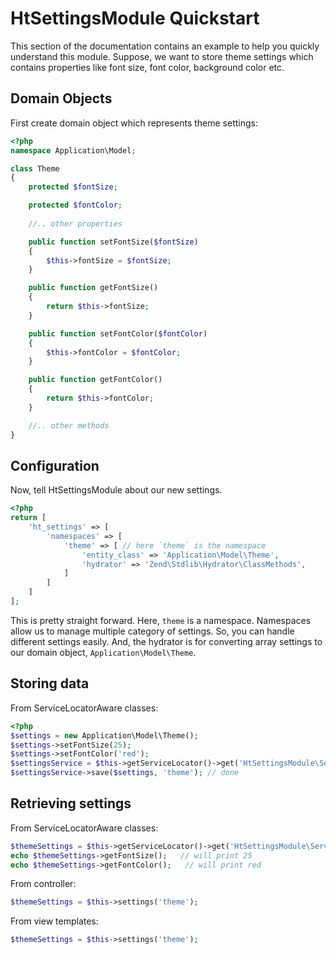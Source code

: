 HtSettingsModule Quickstart
==============================
This section of the documentation contains an example to help you quickly understand this module. Suppose, we want to store theme settings which contains properties like font size, font color, background color etc.

## Domain Objects
    
First create domain object which represents theme settings:

```php
<?php
namespace Application\Model;

class Theme
{
    protected $fontSize;

    protected $fontColor;
  
    //.. other properties

    public function setFontSize($fontSize)
    {
        $this->fontSize = $fontSize;
    }

    public function getFontSize()
    {
        return $this->fontSize;
    }

    public function setFontColor($fontColor)
    {
        $this->fontColor = $fontColor;
    }

    public function getFontColor()
    {
        return $this->fontColor;
    }

    //.. other methods
}

```

## Configuration

Now, tell HtSettingsModule about our new settings.
```php
<?php
return [
    'ht_settings' => [
        'namespaces' => [
            'theme' => [ // here `theme` is the namespace
                'entity_class' => 'Application\Model\Theme',
                'hydrator' => 'Zend\Stdlib\Hydrator\ClassMethods',
            ]
        ]
    ]
];
```
This is pretty straight forward. Here, `theme` is a namespace. Namespaces allow us to manage multiple category of settings. So, you can handle different settings easily. And, the hydrator is for converting array settings to our domain object, `Application\Model\Theme`.


## Storing data
From ServiceLocatorAware classes:

```php
<?php
$settings = new Application\Model\Theme();
$settings->setFontSize(25);
$settings->setFontColor('red');
$settingsService = $this->getServiceLocator()->get('HtSettingsModule\Service\SettingsService');
$settingsService->save($settings, 'theme'); // done
```

## Retrieving settings
From ServiceLocatorAware classes:
```php
$themeSettings = $this->getServiceLocator()->get('HtSettingsModule\Service\SettingsProvider')->getSettings('theme');
echo $themeSettings->getFontSize();   // will print 25
echo $themeSettings->getFontColor();   // will print red
```
From controller:
```php
$themeSettings = $this->settings('theme');
```
From view templates:
```php
$themeSettings = $this->settings('theme');
```
